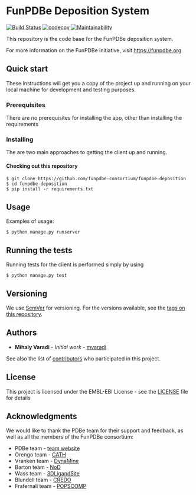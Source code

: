FunPDBe Deposition System
=====

[![Build Status](https://travis-ci.org/funpdbe-consortium/funpdbe-deposition.svg?branch=master)](https://travis-ci.org/funpdbe-consortium/funpdbe-deposition)
[![codecov](https://codecov.io/gh/funpdbe-consortium/funpdbe-deposition/branch/master/graph/badge.svg)](https://codecov.io/gh/funpdbe-consortium/funpdbe-deposition)
[![Maintainability](https://api.codeclimate.com/v1/badges/3da9a340764fa8b0ccf1/maintainability)](https://codeclimate.com/github/funpdbe-consortium/funpdbe-deposition/maintainability)

This repository is the code base for the FunPDBe deposition system.

For more information on the FunPDBe initiative, visit https://funpdbe.org

Quick start
-----------

These instructions will get you a copy of the project up and running on your local machine for development and testing purposes.

### Prerequisites

There are no prerequisites for installing the app, other than installing the requirements

### Installing

The are two main approaches to getting the client up and running.

#### Checking out this repository

```
$ git clone https://github.com/funpdbe-consortium/funpdbe-deposition
$ cd funpdbe-deposition
$ pip install -r requirements.txt
```

## Usage

Examples of usage:

```
$ python manage.py runserver
```

## Running the tests

Running tests for the client is performed simply by using
```
$ python manage.py test
```

## Versioning

We use [SemVer](http://semver.org/) for versioning. For the versions available, see the [tags on this repository](https://github.com/funpdbe-consortium/funpdbe-deposition/tags).

## Authors

* **Mihaly Varadi** - *Initial work* - [mvaradi](https://github.com/mvaradi)

See also the list of [contributors](https://github.com/funpdbe-consortium/funpdbe-client/graphs/contributors) who participated in this project.

## License

This project is licensed under the EMBL-EBI License - see the [LICENSE](LICENSE) file for details

## Acknowledgments

We would like to thank the PDBe team for their support and feedback, as well as all the members of the FunPDBe consortium:

* PDBe team - [team website](https://www.ebi.ac.uk/services/teams/pdbe)
* Orengo team - [CATH](http://www.cathdb.info/)
* Vranken team - [DynaMine](http://dynamine.ibsquare.be/)
* Barton team - [NoD](http://www.compbio.dundee.ac.uk/www-nod/)
* Wass team - [3DLigandSite](http://www.sbg.bio.ic.ac.uk/3dligandsite/)
* Blundell team - [CREDO](http://marid.bioc.cam.ac.uk/credo)
* Fraternali team - [POPSCOMP](https://mathbio.crick.ac.uk/wiki/POPSCOMP)
